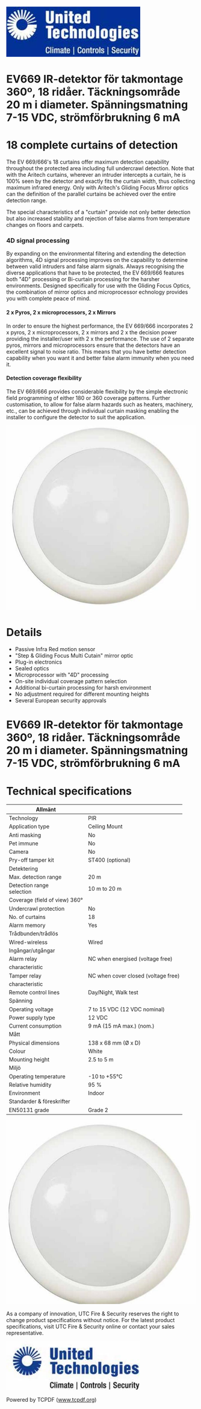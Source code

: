 ![](_page_0_Picture_1.jpeg)

# EV669 **IR-detektor för takmontage 360º, 18 ridåer. Täckningsområde 20 m i diameter. Spänningsmatning 7-15 VDC, strömförbrukning 6 mA**

# **18 complete curtains of detection**

The EV 669/666's 18 curtains offer maximum detection capability throughout the protected area including full undercrawl detection. Note that with the Aritech curtains, wherever an intruder intercepts a curtain, he is 100% seen by the detector and exactly fits the curtain width, thus collecting maximum infrared energy. Only with Aritech's Gliding Focus Mirror optics can the definition of the parallel curtains be achieved over the entire detection range.

The special characteristics of a "curtain" provide not only better detection but also increased stability and rejection of false alarms from temperature changes on floors and carpets.

### **4D signal processing**

By expanding on the environmental filtering and extending the detection algorithms, 4D signal processing improves on the capability to determine between valid intruders and false alarm signals. Always recognising the diverse applications that have to be protected, the EV 669/666 features both "4D" processing or Bi-curtain processing for the harsher environments. Designed specifically for use with the Gliding Focus Optics, the combination of mirror optics and microprocessor echnology provides you with complete peace of mind.

#### **2 x Pyros, 2 x microprocessors, 2 x Mirrors**

In order to ensure the highest performance, the EV 669/666 incorporates 2 x pyros, 2 x microprocessors, 2 x mirrors and 2 x the decision power providing the installer/user with 2 x the performance. The use of 2 separate pyros, mirrors and microprocessors ensure that the detectors have an excellent signal to noise ratio. This means that you have better detection capability when you want it and better false alarm immunity when you need it.

#### **Detection coverage flexibility**

The EV 669/666 provides considerable flexibility by the simple electronic field programming of either 180 or 360 coverage patterns. Further customisation, to allow for false alarm hazards such as heaters, machinery, etc., can be achieved through individual curtain masking enabling the installer to configure the detector to suit the application.

![](_page_0_Picture_12.jpeg)

# **Details**

- Passive Infra Red motion sensor
- "Step & Gliding Focus Multi Cutain" mirror optic
- Plug-in electronics
- Sealed optics
- Microprocessor with "4D" processing
- On-site individual coverage pattern selection
- Additional bi-curtain processing for harsh environment
- No adjustment required for different mounting heights
- Several European security approvals

# EV669 **IR-detektor för takmontage 360º, 18 ridåer. Täckningsområde 20 m i diameter. Spänningsmatning 7-15 VDC, strömförbrukning 6 mA**

# **Technical specifications**

| Allmänt                       |                                     |
|-------------------------------|-------------------------------------|
| Technology                    | PIR                                 |
| Application type              | Ceiling Mount                       |
| Anti masking                  | No                                  |
| Pet immune                    | No                                  |
| Camera                        | No                                  |
| Pry-off tamper kit            | ST400 (optional)                    |
| Detektering                   |                                     |
| Max. detection range          | 20 m                                |
| Detection range<br>selection  | 10 m to 20 m                        |
| Coverage (field of view) 360° |                                     |
| Undercrawl protection         | No                                  |
| No. of curtains               | 18                                  |
| Alarm memory                  | Yes                                 |
| Trådbunden/trådlös            |                                     |
| Wired-wireless                | Wired                               |
| Ingångar/utgångar             |                                     |
| Alarm relay                   | NC when energised (voltage free)    |
| characteristic                |                                     |
| Tamper relay                  | NC when cover closed (voltage free) |
| characteristic                |                                     |
| Remote control lines          | Day/Night, Walk test                |
| Spänning                      |                                     |
| Operating voltage             | 7 to 15 VDC (12 VDC nominal)        |
| Power supply type             | 12 VDC                              |
| Current consumption           | 9 mA (15 mA max.) (nom.)            |
| Mått                          |                                     |
| Physical dimensions           | 138 x 68 mm (Ø x D)                 |
| Colour                        | White                               |
| Mounting height               | 2.5 to 5 m                          |
| Miljö                         |                                     |
| Operating temperature         | -10 to +55°C                        |
| Relative humidity             | 95 %                                |
| Environment                   | Indoor                              |
| Standarder & föreskrifter     |                                     |
| EN50131 grade                 | Grade 2                             |

![](_page_1_Picture_3.jpeg)

As a company of innovation, UTC Fire & Security reserves the right to change product specifications without notice. For the latest product specifications, visit UTC Fire & Security online or contact your sales representative.

![](_page_1_Picture_5.jpeg)

Powered by TCPDF (www.tcpdf.org)